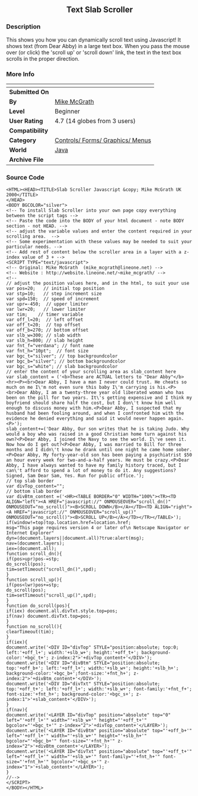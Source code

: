 ﻿<div align="center">

## Text Slab Scroller


</div>

### Description

This shows you how you can dynamically scroll text using Javascript! It shows text (from Dear Abby) in a large text box. When you pass the mouse over (or click) the 'scroll up' or 'scroll down' link, the text in the text box scrolls in the proper direction.
 
### More Info
 


<span>             |<span>
---                |---
**Submitted On**   |
**By**             |[Mike McGrath](https://github.com/Planet-Source-Code/PSCIndex/blob/master/ByAuthor/mike-mcgrath.md)
**Level**          |Beginner
**User Rating**    |4.7 (14 globes from 3 users)
**Compatibility**  |
**Category**       |[Controls/ Forms/ Graphics/ Menus](https://github.com/Planet-Source-Code/PSCIndex/blob/master/ByCategory/controls-forms-graphics-menus__2-59.md)
**World**          |[Java](https://github.com/Planet-Source-Code/PSCIndex/blob/master/ByWorld/java.md)
**Archive File**   |[](https://github.com/Planet-Source-Code/mike-mcgrath-text-slab-scroller__2-1757/archive/master.zip)





### Source Code

```
<HTML><HEAD><TITLE>Slab Scroller Javascript &copy; Mike McGrath UK 2000</TITLE>
</HEAD>
<BODY BGCOLOR="silver">
<!-- To install Slab Scroller into your own page copy everything between the script tags -->
<!-- Paste the code into the BODY of your html document - note BODY section - not HEAD. -->
<!-- adjust the variable values and enter the content required in your scrolling area.  -->
<!-- Some experimentation with these values may be needed to suit your particular needs. -->
<!-- Add rest of content below the scroller area in a layer with a z-index value of 3 + -->
<SCRIPT TYPE="text/javascript">
<!-- Original: Mike McGrath  (mike_mcgrath@lineone.net) -->
<!-- Website : http://website.lineone.net/~mike_mcgrath/ -->
<!--
// adjust the position values here, and in the html, to suit your use
var pos=20;   // initial top position
var stp=10;   // step increment size
var spd=150;  // speed of increment
var upr=-450;  // upper limiter
var lwr=20;   // lower limiter
var tim;    // timer variable
var off_l=20;  // left offset
var off_t=20;  // top offset
var off_b=270; // bottom offset
var slb_w=300; // slab width
var slb_h=800; // slab height
var fnt_f="verdana"; // font name
var fnt_h="10pt";  // font size
var bgc_t="silver"; // top backgroundcolor
var bgc_b="silver"; // bottom backgroundcolor
var bgc_s="white"; // slab backgroundcolor
// enter the content of your scrolling area as slab_content here
var slab_content = ('<b>These are ACTUAL letters to "Dear Abby"</b><hr><P><br>Dear Abby, I have a man I never could trust. He cheats so much on me I\'m not even sure this baby I\'m carrying is his.<P><br>Dear Abby, I am a twenty-three year old liberated woman who has been on the pill for two years. It\'s getting expensive and I think my boyfriend should share half the cost, but I don\'t know him well enough to discuss money with him.<P>Dear Abby, I suspected that my husband had been fooling around, and when I confronted him with the evidence he denied everything and said it would never happen again.<P>');
slab_content+=('Dear Abby, Our son writes that he is taking Judo. Why would a boy who was raised in a good Christian home turn against his own?<P>Dear Abby, I joined the Navy to see the world. I\'ve seen it. Now how do I get out?<P>Dear Abby, I was married to Bill for three months and I didn\'t know he drank until one night he came home sober.<P>Dear Abby, My forty-year-old son has been paying a psychiatrist $50 an hour every week for two-and-a-half years. He must be crazy.<P>Dear Abby, I have always wanted to have my family history traced, but I can\'t afford to spend a lot of money to do it. Any suggestions? Signed, Sam Dear Sam, Yes. Run for public office.');
// top slab border
var divTop_content="";
// bottom slab border
var divBtm_content =('<HR><TABLE BORDER="0" WIDTH="100%"><TR><TD ALIGN="left"><A HREF="javascript://" ONMOUSEOVER="scroll_dn()" ONMOUSEOUT="no_scroll()"><B>SCROLL DOWN</B></A></TD><TD ALIGN="right"><A HREF="javascript://" ONMOUSEOVER="scroll_up()" ONMOUSEOUT="no_scroll()"><B>SCROLL UP</B></A></TD></TR></TABLE>');
if(window!=top)top.location.href=location.href;
msg="This page requires version 4 or later of\n Netscape Navigator or Internet Explorer"
dyn=(document.layers||document.all)?true:alert(msg);
nav=(document.layers);
iex=(document.all);
function scroll_dn(){
if(pos>upr)pos-=stp;
do_scroll(pos);
tim=setTimeout("scroll_dn()",spd);
}
function scroll_up(){
if(pos<lwr)pos+=stp;
do_scroll(pos);
tim=setTimeout("scroll_up()",spd);
}
function do_scroll(pos){
if(iex) document.all.divTxt.style.top=pos;
if(nav) document.divTxt.top=pos;
}
function no_scroll(){
clearTimeout(tim);
}
if(iex){
document.write('<DIV ID="divTop" STYLE="position:absolute; top:0; left:'+off_l+'; width:'+slb_w+'; height:'+off_t+'; background-color:'+bgc_t+'; z-index:2">'+divTop_content+'</DIV>');
document.write('<DIV ID="divBtm" STYLE="position:absolute; top:'+off_b+'; left:'+off_l+'; width:'+slb_w+'; height:'+slb_h+'; background-color:'+bgc_b+';font-size:'+fnt_h+'; z-index:2">'+divBtm_content+'</DIV>');
document.write('<DIV ID="divTxt" STYLE="position:absolute; top:'+off_t+'; left:'+off_l+'; width:'+slb_w+'; font-family:'+fnt_f+'; font-size:'+fnt_h+'; background-color:'+bgc_s+'; z-index:1">'+slab_content+'</DIV>');
}
if(nav){
document.write('<LAYER ID="divTop" position="absolute" top="0" left="'+off_l+'" width="'+slb_w+'" height="'+off_t+'" bgcolor="'+bgc_t+'" z-index="2">'+divTop_content+'</LAYER>');
document.write('<LAYER ID="divBtm" position="absolute" top="'+off_b+'" left="'+off_l+'" width="'+slb_w+'" height="'+slb_h+'" bgcolor="'+bgc_b+'" font-size="'+fnt_h+'" z-index="2">'+divBtm_content+'</LAYER>');
document.write('<LAYER ID="divTxt" position="absolute" top="'+off_t+'" left="'+off_l+'" width="'+slb_w+'" font-family="'+fnt_h+'" font-size="'+fnt_h+'" bgcolor="'+bgc_s+'" z-index="1">'+slab_content+'</LAYER>');
}
//-->
</SCRIPT>
</BODY></HTML>
```

